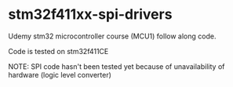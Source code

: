 # stm32f411xx-spi-drivers

Udemy stm32 microcontroller course (MCU1) follow along code.

Code is tested on stm32f411CE

NOTE: SPI code hasn't been tested yet because of unavailability of hardware (logic level converter)
